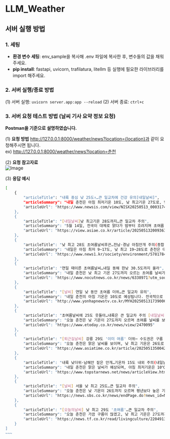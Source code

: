 # LLM_Weather

## 서버 실행 방법
### 1. 세팅
- **환경 변수 세팅**: env_sample을 복사해 .env 파일에 복사한 후, 변수들의 값을 채워주세요.<br>
- **pip install**: fastapi, uvicorn, trafilatura, litellm 등 실행에 필요한 라이브러리를 import 해주세요.

### 2. 서버 실행/종료 방법
(1) 서버 실행: `uvicorn server.app:app --reload`
(2) 서버 종료: `ctrl+c`

### 3. 서버 요청 테스트 방법 (날씨 기사 요약 정보 요청)
**Postman을 기준으로 설명하였습니다.**<br>

(1) **요청 방법**
http://127.0.0.1:8000/weather/news?location={location}과 같이 요청해주시면 됩니다.<br>
ex) http://127.0.0.1:8000/weather/news?location=춘천

(2) **요청 참고자료** <br>
![Image](https://github.com/user-attachments/assets/602d5819-c70a-459e-bbff-0e5870a93037)

(3) **응답 예시**
```bash
[
    {
        "articleTitle": "내륙 중심 낮 25도↑…큰 일교차에 건강 유의[내일날씨]",
        "articleSummary": "내일 춘천은 아침 최저기온 10도, 낮 최고기온 27도로, 낮과 밤의 기온 차가 클 것으로 예상됩니다. 전국이 대체로 맑다가 밤부터 차차 흐려지겠고, 내륙을 중심으로 낮 기온이 25도 이상 오르는 곳이 많겠습니다. 건강 관리에 유의해야 합니다.",
        "articleUrl": "https://www.newsis.com/view/NISX20250513_0003174206"
    },
    {
        "articleTitle": "[내일날씨]낮 최고기온 28도까지…큰 일교차 주의",
        "articleSummary": "5월 14일, 전국이 대체로 맑다가 밤부터 흐려지며 초여름 날씨가 예상됩니다. 춘천의 아침 최저기온은 10도, 낮 최고기온은 27도로 예보되었습니다. 내륙을 중심으로 낮 기온이 25도 이상으로 오르면서 일교차가 15도 안팎으로 크게 벌어질 수 있으니 건강 관리에 유의해야 합니다. 미세먼지 농도는 전국이 '좋음'~'보통' 수준을 보이겠습니다. 강원 영동을 중심으로 바람이 강하게 부는 곳이 있겠으니 시설물 관리와 안전사고에 주의해야 합니다.",
        "articleUrl": "https://view.asiae.co.kr/article/2025051320093631100"
    },
    {
        "articleTitle": "낮 최고 28도 초여름날씨후끈…전남·경남 아침안개 주의(종합)",
        "articleSummary": "내일은 아침 최저 9~17도, 낮 최고 19~28도로 춘천은 대체로 맑고 포근한 초여름 날씨가 예상됩니다. 낮 최고 기온은 28도까지 오르겠으며, 중부 해안과 영동 지역은 강풍이 불 수 있습니다.",
        "articleUrl": "https://www.news1.kr/society/environment/5781784"
    },
    {
        "articleTitle": "연일 때이른 초여름날씨…내일 동해 한낮 30.5도까지 올라",
        "articleSummary": "내일 춘천은 낮 최고 기온 27도까지 오르는 초여름 날씨가 예상됩니다. 아침 저녁으로는 서늘하니 얇은 겉옷을 챙기시는 게 좋겠습니다. 전국이 대체로 맑은 날씨를 보이면서 자외선 지수와 오존 농도가 높을 것으로 예상되므로 건강 관리에 유의해야 합니다. 강원 영동에는 강한 바람이 예상되니 피해 없도록 대비해야 합니다. 모레는 전국에 비가 내리면서 고온 현상이 잠시 누그러지겠습니다.",
        "articleUrl": "https://www.nocutnews.co.kr/news/6338971?utm_source=naver&utm_medium=article&utm_campaign=20250513061546"
    },
    {
        "articleTitle": "[날씨] 연일 낮 동안 초여름 더위…큰 일교차 유의",
        "articleSummary": "내일 춘천의 아침 기온은 10도로 예상됩니다. 전국적으로 맑은 날씨가 예상되지만, 강원 영동에는 바람이 강하게 불겠습니다. 낮 동안 자외선 지수가 '매우 높음' 수준까지 치솟고 오존 농도도 높게 나타날 것으로 예상됩니다. 목요일에는 중부 지방을 중심으로 비가 내리면서 더위가 주춤할 것으로 보입니다.",
        "articleUrl": "http://www.yonhapnewstv.co.kr/MYH20250513173900688"
    },
    {
        "articleTitle": "초여름날씨에 25도 웃돌아…내륙은 큰 일교차 주의 [내일날씨]",
        "articleSummary": "오늘 춘천은 낮 기온이 27도까지 오르며 초여름 날씨를 보이겠고, 일교차가 15도 안팎으로 클 것으로 예상됩니다.\n아침 최저기온은 10도입니다.\n미세먼지 농도는 '좋음'에서 '보통' 수준입니다.\n강원 영동을 중심으로 바람이 강하게 불어 시설물 관리와 안전사고에 유의해야 합니다.",
        "articleUrl": "https://www.etoday.co.kr/news/view/2470095"
    },
    {
        "articleTitle": "[퇴근길날씨] 강릉 29도 '이미 여름' 더위⋯ 수도권은 구름 많고 미세먼...",
        "articleSummary": "오늘 춘천은 맑은 날씨를 보이며, 낮 최고 기온은 26도로 예상됩니다. 일교차가 15도 내외로 크게 벌어지므로 건강 관리에 유의해야 합니다. 강원 지역은 가끔 구름이 많겠습니다. 미세먼지 농도는 '보통' 수준입니다.",
        "articleUrl": "https://www.asiatime.co.kr/article/20250513500425"
    },
    {
        "articleTitle": "내륙 낮더위·남해안 짙은 안개…기온차 15도 내외 주의(내일날씨)",
        "articleSummary": "내일 춘천은 맑은 날씨가 예상되며, 아침 최저기온은 10℃, 낮 최고기온은 27℃로 예보되었습니다. 강수 확률은 오전과 오후 모두 0%입니다. 내륙을 중심으로 일교차가 15도 안팎으로 크게 벌어질 수 있으니 건강 관리에 유의해야 합니다.",
        "articleUrl": "https://www.topstarnews.net/news/articleView.html?idxno=15664875"
    },
    {
        "articleTitle": "[날씨] 서울 낮 최고 25도…큰 일교차 주의",
        "articleSummary": "오늘 춘천은 낮 기온이 26도까지 오르며 평년보다 높은 기온을 보이겠습니다. 전국 하늘에 가끔 구름이 많겠고, 일교차가 10도 이상으로 크게 벌어지겠으니 외투를 챙기는 것이 좋겠습니다. 내일까지 중부 서해안과 영동 지역에는 초속 15m 내외의 강풍이 불 수 있습니다. 스승의 날인 목요일에는 중부와 남해안, 제주 지역에 비가 예상됩니다.",
        "articleUrl": "https://news.sbs.co.kr/news/endPage.do?news_id=N1008098501&plink=ORI&cooper=NAVER"
    },
    {
        "articleTitle": "[오늘의날씨] 낮 최고 29도 '초여름'…큰 일교차 주의",
        "articleSummary": "오늘 춘천은 가끔 구름이 많겠고, 낮 최고 기온은 27도까지 오르며 초여름 날씨를 보이겠습니다.\n당분간 기온은 평년과 비슷하거나 조금 높겠고, 낮과 밤의 기온 차가 15도 안팎으로 클 것으로 예상됩니다.\n아침 최저 기온은 10도입니다.\n",
        "articleUrl": "https://news.tf.co.kr/read/livingculture/2204913.htm"
    }
]
~~~
